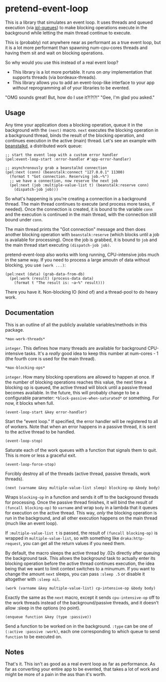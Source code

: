 pretend-event-loop
==================
This is a library that simulates an event loop. It uses threads and queued
execution (via [jpl-queues](http://www.thoughtcrime.us/software/jpl-queues/))
to make blocking operations execute in the background while letting the main
thread continue to execute.

This is (probably) not anywhere near as performant as a true event loop, but
it is a lot more performant than spawning num-cpu-cores threads and having them
sit and wait on blocking operations.

So why would you use this instead of a real event loop?
 - This library is a lot more portable. It runs on *any* implementation that
 supports threads (via bordeaux-threads).
 - This library allows you to add an event-loop-like interface to your app
 *without* reprogramming all of your libraries to be evented.

"OMG sounds great! But, how do I use it?!?!?!"
"Gee, I'm glad you asked."

Usage
-----
Any time your application does a blocking operation, queue it in the background
with the `(next)` macro. `next` executes the blocking operation in a background
thread, binds the result of the blocking operation, and continues execution in
the active (main) thread. Let's see an example with [beanstalkd](http://kr.github.com/beanstalkd/),
a distributed work queue:

	;; start the event loop with a custom error handler
    (pel:event-loop-start :error-handler #'app-error-handler)

	;; asynchronously grab a beanstalkd connection
    (pel:next (conn) (beanstalk:connect "127.0.0.1" 11300)
	  (format t "Got connection. Reserving job.~%")
	  ;; we have a connection, now reserve the next job
	  (pel:next (job :multiple-value-list t) (beanstalk:reserve conn)
		(dispatch-job job)))

So what's happening is you're creating a connection in a background thread. The
main thread continues to execute (and process more tasks, if needed). Once the
connection is created, it is bound to the variable `conn` and the execution is
continued in the main thread, with the connection still bound under `conn`.

The main thread prints the "Got connection" message and then does another
blocking operation with `beanstalk:reserve` (which blocks until a job is
available for processing). Once the job is grabbed, it is bound to `job` and the
main thread start executing `(dispatch-job job)`.

pretend-event-loop also works with long running, CPU-intensive jobs much in the
same way. If you need to process a large amoutn of data without blocking, you
use `(work ...)`:

    (pel:next (data) (grab-data-from-db)
	  (pel:work (result) (process-data data)
	    (format t "The result is: ~a~%" result)))

There you have it. Non-blocking IO (kind of) and a thread-pool to do heavy work.

Documentation
-------------
This is an outline of all the publicly available variables/methods in this
package.

    *max-work-threads*

`integer`. This defines how many threads are available for background
CPU-intensive tasks.  It's a *really* good idea to keep this number at
num-cores - 1 (the fourth core is used for the main thread).

    *max-blocking-ops*

`integer`. How many blocking operations are allowed to happen at once. If the
number of blocking operations reaches this value, the next time a blocking op
is queued, the active thread will block until a passive thread becomes
available. In the future, this will probably change to be a configurable
parameter: `*block-passive-when-saturated*` or something. For now, it blocks
when full.

    (event-loop-start &key error-handler)

Start the "event loop." If specified, the error handler will be registered to
all of workers. Note that when an error happens in a passive thread, it is sent
to the active thread to be handled.

    (event-loop-stop)

Saturate each of the work queues with a function that signals them to quit. This
is more or less a graceful exit.

    (event-loop-force-stop)

Forcibly destroy all of the threads (active thread, passive threads, work
threads).

    (next (varname &key multiple-value-list sleep) blocking-op &body body)

Wraps `blocking-op` in a function and sends it off to the background threads for
processing. Once the passive thread finishes, it will bind the result of
`(funcall blocking-op)` to `varname` and wrap `body` in a lambda that it queues
for execution on the active thread. This way, *only* the blocking operation is
run in the background, and all other execution happens on the main thread (much
like an event loop).

If `:multiple-value-list t` is passed, the result of `(funcall blocking-op)` is
wrapped in `multiple-value-list`, so with something like `draka:http-request`,
you can get all the return values if you need them.

By default, the macro sleeps the active thread by .02s directly after queuing
the background task. This allows the background task to actually enter its
blocking operation before the active thread continues execution, the idea being
that we want to limit context switches to a minumum. If you want to change the
amount `next` sleeps, you can pass `:sleep .5` or disable it altogether with
`:sleep nil`.

    (work (varname &key multiple-value-list) cp-intensive-op &body body)

Exactly the same as the `next` macro, except it sends `cpu-intensive-op` off to
the work threads instead of the background/passive threads, and it doesn't allow
:sleep in the options (no point).

    (enqueue function &key (type :passive))

Send a function to be worked on in the background. `:type` can be one of
`(:active :passive :work)`, each one corresponding to which queue to send 
`function` to be executed on.

Notes
-----
That's it. This isn't as good as a real event loop as far as performance. As far
as converting your entire app to be evented, that takes a lot of work and might
be more of a pain in the ass than it's worth.

